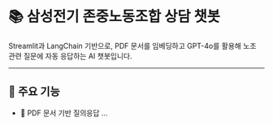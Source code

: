# 📚 삼성전기 존중노동조합 상담 챗봇

Streamlit과 LangChain 기반으로, PDF 문서를 임베딩하고 GPT-4o를 활용해 노조 관련 질문에 자동 응답하는 AI 챗봇입니다.

---

## 🔧 주요 기능

- 📄 PDF 문서 기반 질의응답
...
